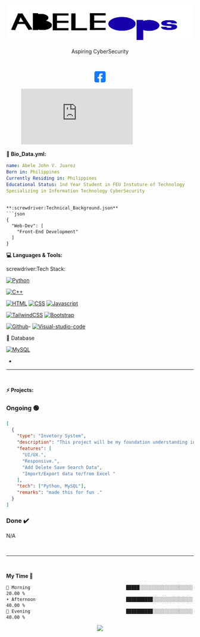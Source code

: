 <!-- Banner -->

<!-- Logo -->
<br />
<div align="center">
    <img src="./logo.png" alt="Logo" width="500" height="100">
  </a>
  <p> Aspiring CyberSecurity  </p>
</div>



<br />

<p align="center">


</a>
<a href="https://www.facebook.com/abelejohn.juarez.7/">
  <img alt="Abele John V. Juarez Facebook" width="30px" src="./facebook.png" />
</a>
<br />
</p>


<figure><embed src="https://wakatime.com/share/@8a4344d8-d020-4065-83a2-c103e04a6752/425ea7ae-1db9-4df2-a14d-ffc7d559698a.svg"></embed></figure>

**:eyes: Bio_Data.yml:**

```yaml
name: Abele John V. Juarez
Born in: Philippines
Currently Residing in: Philippines
Educational Status: 1nd Year Student in FEU Instuture of Technology
Specializing in Information Technology CyberSecurity
```
```

**:screwdriver:Technical_Background.json**
```json
{
  "Web-Dev": [
    "Front-End Development"
  ]
}
```

**:computer: Languages & Tools:**

 screwdriver:Tech Stack:

[![Python][python.com]][python-url]

[![C++][cpp.com]][cpp-url] 

[![HTML][HTML.com]][HTML-url] [![CSS][CSS.com]][CSS-url] [![Javascript][Javascript.com]][NextJS-url] 

[![TailwindCSS][TailwindCSS.com]][TailwindCSS-url]  [![Bootstrap][Bootstrap.com]][Bootstrap-url]

[![Github][Github.com]][Github-url]-
[![Visual-studio-code][Visual-studio-code.com]][Visual-studio-code-url]




:bank: Database

[![MySQL][Mysql.com]][Mysql-url] 


*
---

<br/>

**:zap: Projects:**
<h3>Ongoing 🟢</h3>

```json
[
  {
    "type": "Invetory System",
    "description": "This project will be my foundation understanding in making Invetory sytem in ",
    "features": [
      "UI/UX.",
      "Responsive.",
      "Add Delete Save Search Data", 
      "Import/Export data to/from Excel "
    ],
    "tech": ["Python, MySQL"],
    "remarks": "made this for fun ."
  }
]

```

<h3>Done ✔️</h3>


<p>N/A</p>

<br/>

---

<br/>

**My Time 🦉** 

```text
🌅 Morning                                    █████░░░░░░░░░░░░░░░░░░░░   20.00 % 
☀️ Afternoon                                  ██████████░░░░░░░░░░░░░░░   40.00 % 
🌃 Evening                                    ██████████░░░░░░░░░░░░░░░   40.00 % 
```



<p align="center">
  <img src="https://capsule-render.vercel.app/api?type=waving&color=gradient&height=60&section=footer"/>
</p>

[Laravel.com]: https://img.shields.io/badge/Laravel-FF2D20?style=for-the-badge&logo=laravel&logoColor=white
[Laravel-url]: https://laravel.com
[MySQL.com]: https://img.shields.io/badge/MySQL-00000F?style=for-the-badge&logo=mysql&logoColor=white
[MySQL-url]: https://www.mysql.com
[MariaDB.com]: https://img.shields.io/badge/MariaDB-003545?style=for-the-badge&logo=mariadb&logoColor=white
[MariaDB-url]: https://mariadb.org
[MongoDB.com]: https://img.shields.io/badge/MongoDB-003545?style=for-the-badge&logo=mongodb&logoColor=white
[MongoDB-url]: https://mongodb.org
[NodeJS.com]: https://img.shields.io/badge/Node.js-339933?style=for-the-badge&logo=node.js&logoColor=white
[NodeJS-url]: https://nodejs.org/en/
[NextJS.com]: https://img.shields.io/badge/Next-black?style=for-the-badge&logo=next.js&logoColor=white
[NextJS-url]: https://nextjs.org
[ReactJS.com]: https://img.shields.io/badge/React-20232A?style=for-the-badge&logo=react&logoColor=61DAFB
[ReactJS-url]: https://reactjs.org
[TailwindCSS.com]: https://img.shields.io/badge/Tailwind_CSS-38B2AC?style=for-the-badge&logo=tailwind-css&logoColor=white
[TailwindCSS-url]: https://tailwindcss.com
[Bootstrap.com]: https://img.shields.io/badge/Bootstrap-563D7C?style=for-the-badge&logo=bootstrap&logoColor=white
[Bootstrap-url]: https://getbootstrap.com

[Docker.com]: https://img.shields.io/badge/Docker-2CA5E0?style=for-the-badge&logo=docker&logoColor=white
[Docker-url]: https://www.docker.com
[Postman.com]: https://img.shields.io/badge/Postman-FF6C37?style=for-the-badge&logo=postman&logoColor=white
[Postman-url]: https://www.postman.com
[Github.com]: https://img.shields.io/badge/GitHub-100000?style=for-the-badge&logo=github&logoColor=white
[Github-url]: https://github.com
[Android-studio.com]: https://img.shields.io/badge/Android_Studio-3DDC84?style=for-the-badge&logo=android-studio&logoColor=white
[Android-studio-url]: https://developer.android.com/studio
[Visual-studio-code.com]: https://img.shields.io/badge/Visual_Studio_Code-0078D4?style=for-the-badge&logo=visual-studio-code&logoColor=white
[Visual-studio-code-url]: https://code.visualstudio.com
[Unity.com]: https://img.shields.io/badge/Unity-100000?style=for-the-badge&logo=unity&logoColor=white
[Unity-url]: https://unity.com
[unreal-engine.com]: https://img.shields.io/badge/Unreal_Engine-313131?style=for-the-badge&logo=unreal-engine&logoColor=white
[unreal-engine-url]: https://www.unrealengine.com/en-US/
[insomia.com]: https://img.shields.io/badge/Insomnia-5849BE?style=for-the-badge&logo=insomnia&logoColor=white
[insomia-url]: https://insomnia.rest

[cpp.com]: https://img.shields.io/badge/C++-00599C?style=for-the-badge&logo=c%2B%2B&logoColor=white
[cpp-url]: https://www.cplusplus.com
[csharp.com]: https://img.shields.io/badge/C%23-239120?style=for-the-badge&logo=c-sharp&logoColor=white
[csharp-url]: https://docs.microsoft.com/en-us/dotnet/csharp/

[python.com]: https://img.shields.io/badge/Python-3776AB?style=for-the-badge&logo=python&logoColor=white
[python-url]: https://www.python.org

[HTML.com]: https://img.shields.io/badge/HTML5-E34F26?style=for-the-badge&logo=html5&logoColor=white
[HTML-url]: https://developer.mozilla.org/en-US/docs/Web/HTML

[CSS.com]: https://img.shields.io/badge/CSS3-1572B6?style=for-the-badge&logo=css3&logoColor=white
[CSS-url]: https://developer.mozilla.org/en-US/docs/Web/CSS

[Javascript.com]: https://img.shields.io/badge/JavaScript-F7DF1E?style=for-the-badge&logo=javascript&logoColor=black
[Javascript-url]: https://developer.mozilla.org/en-US/docs/Web/JavaScript

[kotlin.com]: https://img.shields.io/badge/Kotlin-0095D5?style=for-the-badge&logo=kotlin&logoColor=white
[kotlin-url]: https://kotlinlang.org
[reactnative.com]: https://img.shields.io/badge/React_Native-20232A?style=for-the-badge&logo=react&logoColor=61DAFB
[reactnative-url]: https://reactnative.dev

